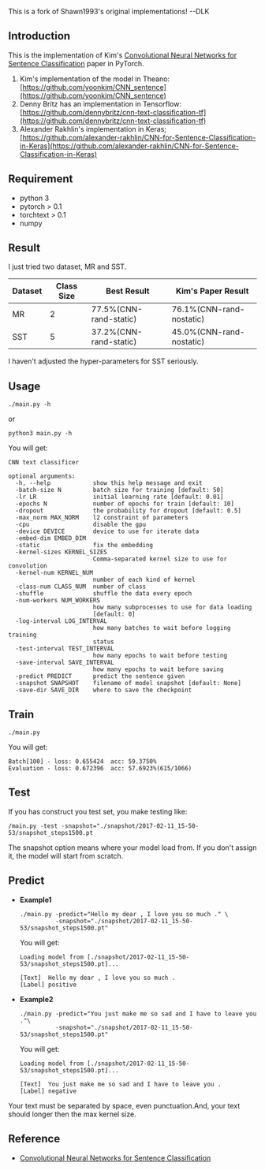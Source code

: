 This is a fork of Shawn1993's original implementations! --DLK

## Introduction
This is the implementation of Kim's [Convolutional Neural Networks for Sentence Classification](https://arxiv.org/abs/1408.5882) paper in PyTorch.

1. Kim's implementation of the model in Theano:
[https://github.com/yoonkim/CNN_sentence](https://github.com/yoonkim/CNN_sentence)
2. Denny Britz has an implementation in Tensorflow:
[https://github.com/dennybritz/cnn-text-classification-tf](https://github.com/dennybritz/cnn-text-classification-tf)
3. Alexander Rakhlin's implementation in Keras;
[https://github.com/alexander-rakhlin/CNN-for-Sentence-Classification-in-Keras](https://github.com/alexander-rakhlin/CNN-for-Sentence-Classification-in-Keras)

## Requirement
* python 3
* pytorch > 0.1
* torchtext > 0.1
* numpy

## Result
I just tried two dataset, MR and SST.

|Dataset|Class Size|Best Result|Kim's Paper Result|
|---|---|---|---|
|MR|2|77.5%(CNN-rand-static)|76.1%(CNN-rand-nostatic)|
|SST|5|37.2%(CNN-rand-static)|45.0%(CNN-rand-nostatic)|

I haven't adjusted the hyper-parameters for SST seriously.

## Usage
```
./main.py -h
```
or 

```
python3 main.py -h
```

You will get:

```
CNN text classificer

optional arguments:
  -h, --help            show this help message and exit
  -batch-size N         batch size for training [default: 50]
  -lr LR                initial learning rate [default: 0.01]
  -epochs N             number of epochs for train [default: 10]
  -dropout              the probability for dropout [default: 0.5]
  -max_norm MAX_NORM    l2 constraint of parameters
  -cpu                  disable the gpu
  -device DEVICE        device to use for iterate data
  -embed-dim EMBED_DIM
  -static               fix the embedding
  -kernel-sizes KERNEL_SIZES
                        Comma-separated kernel size to use for convolution
  -kernel-num KERNEL_NUM
                        number of each kind of kernel
  -class-num CLASS_NUM  number of class
  -shuffle              shuffle the data every epoch
  -num-workers NUM_WORKERS
                        how many subprocesses to use for data loading
                        [default: 0]
  -log-interval LOG_INTERVAL
                        how many batches to wait before logging training
                        status
  -test-interval TEST_INTERVAL
                        how many epochs to wait before testing
  -save-interval SAVE_INTERVAL
                        how many epochs to wait before saving
  -predict PREDICT      predict the sentence given
  -snapshot SNAPSHOT    filename of model snapshot [default: None]
  -save-dir SAVE_DIR    where to save the checkpoint
```

## Train
```
./main.py
```
You will get:

```
Batch[100] - loss: 0.655424  acc: 59.3750%
Evaluation - loss: 0.672396  acc: 57.6923%(615/1066) 
```

## Test
If you has construct you test set, you make testing like:

```
/main.py -test -snapshot="./snapshot/2017-02-11_15-50-53/snapshot_steps1500.pt
```
The snapshot option means where your model load from. If you don't assign it, the model will start from scratch.

## Predict
* **Example1**

	```
	./main.py -predict="Hello my dear , I love you so much ." \
	          -snapshot="./snapshot/2017-02-11_15-50-53/snapshot_steps1500.pt" 
	```
	You will get:
	
	```
	Loading model from [./snapshot/2017-02-11_15-50-53/snapshot_steps1500.pt]...
	
	[Text]  Hello my dear , I love you so much .
	[Label] positive
	```
* **Example2**

	```
	./main.py -predict="You just make me so sad and I have to leave you ."\
	          -snapshot="./snapshot/2017-02-11_15-50-53/snapshot_steps1500.pt" 
	```
	You will get:
	
	```
	Loading model from [./snapshot/2017-02-11_15-50-53/snapshot_steps1500.pt]...
	
	[Text]  You just make me so sad and I have to leave you .
	[Label] negative
	```

Your text must be separated by space, even punctuation.And, your text should longer then the max kernel size.

## Reference
* [Convolutional Neural Networks for Sentence Classification](https://arxiv.org/abs/1408.5882)

